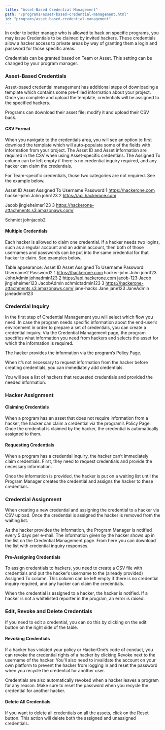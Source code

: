 ```yaml
---
title: "Asset-Based Credential Management"
path: "/programs/asset-based-credential-management.html"
id: "programs/asset-based-credential-management"
---
```


In order to better manage who is allowed to hack on specific programs, you may issue Credentials to be claimed by invited hackers. These credentials allow a hacker access to private areas by way of granting them a login and password for those specific areas.

Credentials can be granted based on Team or Asset. This setting can be changed by your program manager.

### Asset-Based Credentials
Asset-based credential management has additional steps of downloading a template which contains some pre-filled information about your project. Once you complete and upload the template, credentials will be assigned to the specified hackers.

Programs can download their asset file; modify it and upload their CSV back.

#### CSV Format
When you navigate to the credentials area, you will see an option to first download the template which will auto-populate some of the fields with information from your project. The Asset ID and Asset information are required in the CSV when using Asset-specific credentials. The Assigned To column can be left empty if there is no credential inquiry required, and any hacker can claim the credentials.

For Team-specific credentials, those two categories are not required. See the example below.



Asset ID
Asset
Assigned To
Username
Password
1
https://hackerone.com
hacker-john
John
john123
2
https://api.hackerone.com


Jacob
jingleheimer123
3
https://hackerone-attachments.s3.amazonaws.com/


Schmidt
johnjacob2

#### Multiple Credentials
Each hacker is allowed to claim one credential. If a hacker needs two logins, such as a regular account and an admin account, then both of those usernames and passwords can be put into the same credential for that hacker to claim. See examples below.

Table appearance:
Asset ID
Asset
Assigned To
Username
Password
Username2
Password2
1
https://hackerone.com
hacker-john
John
john123
JohnAdmin
johnadmin123
2
https://api.hackerone.com
jacob-123
Jacob
jingleheimer123
JacobAdmin
schmidtadmin123
3
https://hackerone-attachments.s3.amazonaws.com/
jane-hacks
Jane
jane123
JaneAdmin
janeadmin123



### Credential Inquiry
In the first step of Credential Management you will select which flow you need. In case the program needs specific information about the end-user’s environment in order to prepare a set of credentials, you can create a credential inquiry. Via the Credential Management page, the program specifies what information you need from hackers and selects the asset for which the information is required.

The hacker provides the information via the program’s Policy Page.

When it’s not necessary to request information from the hacker before creating credentials, you can immediately add credentials.












You will see a list of hackers that requested credentials and provided the needed information.
### Hacker Assignment
#### Claiming Credentials

When a program has an asset that does not require information from a hacker, the hacker can claim a credential via the program’s Policy Page. Once the credential is claimed by the hacker, the credential is automatically assigned to them.


#### Requesting Credentials
When a program has a credential inquiry, the hacker can’t immediately claim credentials. First, they need to request credentials and provide the necessary information.

Once the information is provided, the hacker is put on a waiting list until the Program Manager creates the credential and assigns the hacker to these credentials.





### Credential Assignment
When creating a new credential and assigning the credential to a hacker via CSV upload. Once the credential is assigned the hacker is removed from the waiting list.

As the hacker provides the information, the Program Manager is notified every 5 days per e-mail. The information given by the hacker shows up in the list on the Credential Management page. From here you can download the list with credential inquiry responses.

#### Pre-Assigning Credentials
To assign credentials to hackers, you need to create a CSV file with credentials and put the hacker’s username to the (already provided) Assigned To column. This column can be left empty if there is no credential inquiry required, and any hacker can claim the credentials.

When the credential is assigned to a hacker, the hacker is notified. If a hacker is not a whitelisted reporter in the program, an error is raised.
### Edit, Revoke and Delete Credentials
If you need to edit a credential, you can do this by clicking on the edit button on the right side of the table.


#### Revoking Credentials
If a hacker has violated your policy or HackerOne’s code of conduct, you can revoke the credential rights of a hacker by clicking Revoke next to the username of the hacker. You'll also need to invalidate the account on your own platform to prevent the hacker from logging in and reset the password when you recycle the credential for another user.

Credentials are also automatically revoked when a hacker leaves a program for any reason. Make sure to reset the password when you recycle the credential for another hacker.

#### Delete All Credentials
If you want to delete all credentials on all the assets, click on the Reset button. This action will delete both the assigned and unassigned credentials.
